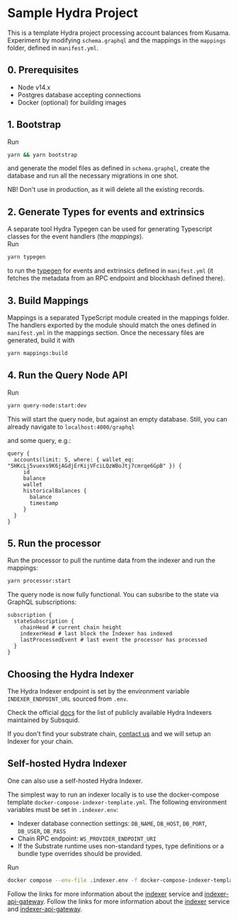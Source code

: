 # Sample Hydra Project

This is a template Hydra project processing account balances from Kusama. Experiment by modifying `schema.graphql` and the mappings in the `mappings` folder, defined in `manifest.yml`.

## 0. Prerequisites

- Node v14.x
- Postgres database accepting connections
- Docker (optional) for building images

## 1. Bootstrap

Run

```bash
yarn && yarn bootstrap
```

and generate the model files as defined in `schema.graphql`, create the database and run all the necessary migrations in one shot.

NB! Don't use in production, as it will delete all the existing records.


## 2. Generate Types for events and extrinsics

A separate tool Hydra Typegen can be used for generating Typescript classes for the event handlers (the _mappings_).  
Run

```bash
yarn typegen
```
to run the [typegen](https://github.com/Joystream/hydra/tree/master/packages/hydra-typegen/README.md) for events and extrinsics defined in `manifest.yml` (it fetches the metadata from an RPC endpoint and blockhash defined there). 


## 3. Build Mappings

Mappings is a separated TypeScript module created in the mappings folder. The handlers exported by the module should match the ones defined in `manifest.yml` in the mappings section. Once the necessary files are generated, build it with

```bash
yarn mappings:build
```

## 4. Run the Query Node API

Run 

```bash
yarn query-node:start:dev
```

This will start the query node, but against an empty database. Still, you can already navigate to
`localhost:4000/graphql`

and some query, e.g.:

```gql
query {
  accounts(limit: 5, where: { wallet_eq: "5HKcLj5vuexs9K6jAGdjErKijVFciLQzWBoJtj7cmrqe6GpB" }) {
     id
     balance
     wallet
     historicalBalances {
       balance
       timestamp
     }
  }  
}
```

## 5. Run the processor

Run the processor to pull the runtime data from the indexer and run the mappings:

```bash
yarn processor:start
```

The query node is now fully functional. You can subsribe to the state via GraphQL subscriptions:

```gql
subscription {
  stateSubscription {
    chainHead # current chain height
    indexerHead # last block the Indexer has indexed
    lastProcessedEvent # last event the processor has processed
  }
}
```

## Choosing the Hydra Indexer

The Hydra Indexer endpoint is set by the environment variable `INDEXER_ENDPOINT_URL` sourced from `.env`. 

Check the official [docs](https://docs.subsquid.io) for the list of publicly available Hydra Indexers maintained by Subsquid. 

If you don't find your substrate chain, [contact us](mailto:dz@subsquid.io) and we will setup an Indexer for your chain.

## Self-hosted Hydra Indexer

One can also use a self-hosted Hydra Indexer.

The simplest way to run an indexer locally is to use the docker-compose template `docker-compose-indexer-template.yml`. The following environment variables must be set in `.indexer.env`:

- Indexer database connection settings: `DB_NAME`, `DB_HOST`, `DB_PORT`, `DB_USER`, `DB_PASS`
- Chain RPC endpoint: `WS_PROVIDER_ENDPOINT_URI`
- If the Substrate runtime uses non-standard types, type definitions or a bundle type overrides should be provided.

Run

```sh
docker compose --env-file .indexer.env -f docker-compose-indexer-template.yml up
```

Follow the links for more information about the [indexer](https://docs.subsquid.io/hydra-indexer) service and [indexer-api-gateway](https://docs.subsquid.io/hydra-indexer-gateway). 
Follow the links for more information about the [indexer](https://docs.subsquid.io/hydra-indexer) service and [indexer-api-gateway](https://docs.subsquid.io/hydra-indexer-gateway). 